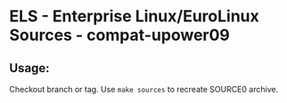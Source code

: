 # ELS - Enterprise Linux/EuroLinux Sources - compat-upower09
 
## Usage:
  Checkout branch or tag. Use `make sources` to recreate  SOURCE0 archive.
